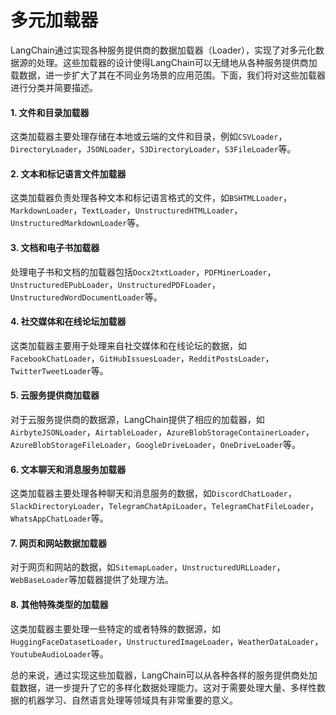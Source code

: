 # 多元加载器

LangChain通过实现各种服务提供商的数据加载器（Loader），实现了对多元化数据源的处理。这些加载器的设计使得LangChain可以无缝地从各种服务提供商加载数据，进一步扩大了其在不同业务场景的应用范围。下面，我们将对这些加载器进行分类并简要描述。

####   1. 文件和目录加载器

这类加载器主要处理存储在本地或云端的文件和目录，例如`CSVLoader`，`DirectoryLoader`，`JSONLoader`，`S3DirectoryLoader`，`S3FileLoader`等。

####   2. 文本和标记语言文件加载器

这类加载器负责处理各种文本和标记语言格式的文件，如`BSHTMLLoader`，`MarkdownLoader`，`TextLoader`，`UnstructuredHTMLLoader`，`UnstructuredMarkdownLoader`等。

####   3. 文档和电子书加载器

处理电子书和文档的加载器包括`Docx2txtLoader`，`PDFMinerLoader`，`UnstructuredEPubLoader`，`UnstructuredPDFLoader`，`UnstructuredWordDocumentLoader`等。

####   4. 社交媒体和在线论坛加载器

这类加载器主要用于处理来自社交媒体和在线论坛的数据，如`FacebookChatLoader`，`GitHubIssuesLoader`，`RedditPostsLoader`，`TwitterTweetLoader`等。

####   5. 云服务提供商加载器

对于云服务提供商的数据源，LangChain提供了相应的加载器，如`AirbyteJSONLoader`，`AirtableLoader`，`AzureBlobStorageContainerLoader`，`AzureBlobStorageFileLoader`，`GoogleDriveLoader`，`OneDriveLoader`等。

####   6. 文本聊天和消息服务加载器

这类加载器主要处理各种聊天和消息服务的数据，如`DiscordChatLoader`，`SlackDirectoryLoader`，`TelegramChatApiLoader`，`TelegramChatFileLoader`，`WhatsAppChatLoader`等。

####   7. 网页和网站数据加载器

对于网页和网站的数据，如`SitemapLoader`，`UnstructuredURLLoader`，`WebBaseLoader`等加载器提供了处理方法。

####   8. 其他特殊类型的加载器

这类加载器主要处理一些特定的或者特殊的数据源，如`HuggingFaceDatasetLoader`，`UnstructuredImageLoader`，`WeatherDataLoader`，`YoutubeAudioLoader`等。

总的来说，通过实现这些加载器，LangChain可以从各种各样的服务提供商处加载数据，进一步提升了它的多样化数据处理能力。这对于需要处理大量、多样性数据的机器学习、自然语言处理等领域具有非常重要的意义。